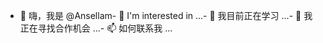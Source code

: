 - 👋 嗨，我是 @Ansellam- 👀 I'm interested in ...- 🌱 我目前正在学习 ...- 💞️ 我正在寻找合作机会 ...- 📫 如何联系我 ...<!---Ansellam/Ansellam 是一个特殊的✨✨ 资源库，因为其 `README.md`（此文件）会出现在你的 GitHub 配置文件中。您可以单击 "预览 "链接查看您所做的更改。
--->
